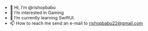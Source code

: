 - 👋 Hi, I’m @rishopbabu
- 👀 I’m interested in Gaming
- 🌱 I’m currently learning SwiftUI.
- 📫 How to reach me send an e-mail to rishopbabu22@gmail.com

<!---
rishopbabu/rishopbabu is a ✨ special ✨ repository because its `README.md` (this file) appears on your GitHub profile.
You can click the Preview link to take a look at your changes.
--->
